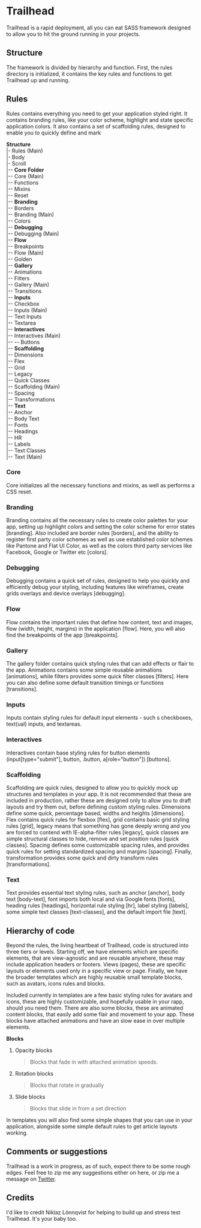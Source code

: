 # Trailhead

Trailhead is a rapid deployment, all you can eat SASS framework designed to allow you to hit the ground running in your projects.

## Structure

The framework is divided by hierarchy and function. First, the rules directory is initialized, it contains the key rules and functions to get Trailhead up and running.

## Rules

Rules contains everything you need to get your application styled right. It contains branding rules, like your color scheme, highlight and state specific application colors. It also contains a set of scaffolding rules, designed to enable you to quickly define and mark

**Structure**  
|- Rules (Main)  
|- Body  
|- Scroll  
|-- **Core Folder**  
|-- Core (Main)  
|-- Functions  
|-- Mixins  
|-- Reset  
|-- **Branding**  
|-- Borders  
|-- Branding (Main)  
|-- Colors  
|-- **Debugging**  
|-- Debugging (Main)  
|-- **Flow**  
|-- Breakpoints  
|-- Flow (Main)  
|-- Golden  
|-- **Gallery**  
|-- Animations  
|-- Filters  
|-- Gallery (Main)  
|-- Transitions  
|-- **Inputs**  
|-- Checkbox  
|-- Inputs (Main)  
|-- Text Inputs  
|-- Textarea  
|-- **Interactives**  
|-- Interactives (Main)  
|-- -- Buttons  
|-- **Scaffolding**  
|-- Dimensions  
|-- Flex  
|-- Grid  
|-- Legacy  
|-- Quick Classes  
|-- Scaffolding (Main)  
|-- Spacing  
|-- Transformations  
|-- **Text**  
|-- Anchor  
|-- Body Text  
|-- Fonts  
|-- Headings  
|-- HR  
|-- Labels  
|-- Text Classes  
|-- Text (Main)

### Core

Core initializes all the necessary functions and mixins, as well as performs a CSS reset.

### Branding

Branding contains all the necessary rules to create color palettes for your app, setting up highlight colors and setting the color scheme for error states [branding]. Also included are border rules [borders], and the ability to register first party color schemes as well as use established color schemes like Pantone and Flat UI Color, as well as the colors third party services like Facebook, Google or Twitter etc [colors].

### Debugging

Debugging contains a quick set of rules, designed to help you quickly and efficiently debug your styling, including features like wireframes, create grids overlays and device overlays [debugging].

### Flow

Flow contains the important rules that define how content, text and images, flow (width, height, margins) in the application [flow]. Here, you will also find the breakpoints of the app [breakpoints].

### Gallery

The gallery folder contains quick styling rules that can add effects or flair to the app. Animations contains some simple reusable animations [animations], while filters provides some quick filter classes [filters]. Here you can also define some default transition timings or functions [transitions].

### Inputs

Inputs contain styling rules for default input elements - such s checkboxes, text(ual) inputs, and textareas.

### Interactives

Interactives contain base styling rules for button elements (input[type="submit"], button, .button, a[role="button"]) [buttons].

### Scaffolding

Scaffolding are quick rules, designed to allow you to quickly mock up structures and templates in your app. It is not recommended that these are included in production, rather these are designed only to allow you to draft layouts and try them out, before defining custom styling rules. Dimensions define some quick, percentage based, widths and heights [dimensions]. Flex contains quick rules for flexbox [flex], grid contains basic grid styling rules [grid], legacy means that something has gone deeply wrong and you are forced to contend with IE-alpha-filter rules [legacy], quick classes are simple structural classes to hide, remove and set position rules [quick classes]. Spacing defines some customizable spacing rules, and provides quick rules for setting standardized spacing and margins [spacing]. Finally, transformation provides some quick and dirty transform rules [transformations].

### Text

Text provides essential text styling rules, such as anchor [anchor], body text [body-text], font imports both local and via Google fonts [fonts], heading rules [headings], horizontal rule styling [hr], label styling [labels], some simple text classes [text-classes], and the default import file [text].

## Hierarchy of code

Beyond the rules, the living heartbeat of Trailhead, code is structured into three tiers or levels. Starting off, we have elements which are specific elements, that are view-agnostic and are reusable anywhere, these may include application headers or footers. Views (pages), these are specific layouts or elements used only in a specific view or page. Finally, we have the broader templates which are highly reusable small template blocks, such as avatars, icons rules and blocks.

Included currently in templates are a few basic styling rules for avatars and icons, these are highly customizable, and hopefully usable in your rapp, should you need them. There are also some blocks, these are animated content blocks, that easily add some flair and movement to your app. These blocks have attached animations and have an slow ease in over multiple elements.

**Blocks**

1. Opacity blocks

   > Blocks that fade in with attached animation speeds.

2. Rotation blocks

   > Blocks that rotate in gradually

3. Slide blocks
   > Blocks that slide in from a set direction

In templates you will also find some simple shapes that you can use in your application, alongside some simple default rules to get article layouts working.

## Comments or suggestions

Trailhead is a work in progress, as of such, expect there to be some rough edges. Feel free to zip me any suggestions either on here, or zip me a message on [Twitter](https://twitter.com/ikethepike).

## Credits

I'd like to credit Niklaz Lönnqvist for helping to build up and stress test Trailhead. It's your baby too.
